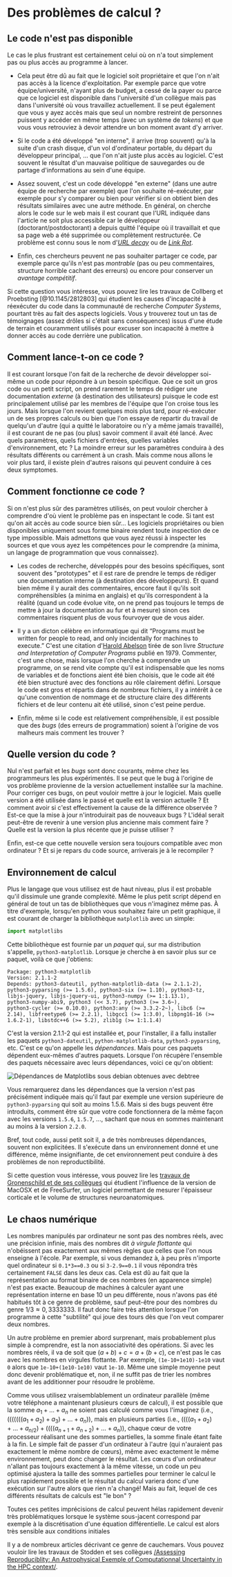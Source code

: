 # Des problèmes de calcul ?

## Le code n'est pas disponible
Le cas le plus frustrant est certainement celui où on n'a tout
simplement pas ou plus accès au programme à lancer. 

- Cela peut être dû au fait que le logiciel soit propriétaire et que
  l'on n'ait pas accès à la licence d'exploitation. Par exemple
  parce que votre équipe/université, n'ayant plus de budget, a cessé de
  la payer ou parce que ce logiciel est disponible dans l'université
  d'un collègue mais pas dans l'université où vous travaillez
  actuellement. Il se peut également que vous y ayez accès mais que
  seul un nombre restreint de personnes puissent y accéder en même
  temps (avec un système de *tokens*) et que vous vous retrouviez à
  devoir attendre un bon moment avant d'y arriver.

- Si le code a été développé "en interne", il arrive (trop souvent)
  qu'à la suite d'un crash disque, d'un vol d'ordinateur portable, du
  départ du développeur principal, ... que l'on n'ait juste plus accès
  au logiciel. C'est souvent le résultat d'un mauvaise politique de
  sauvegardes ou de partage d'informations au sein d'une équipe.

- Assez souvent, c'est un code développé "en externe" (dans une autre
  équipe de recherche par exemple) que l'on souhaite ré-exécuter, par
  exemple pour s'y comparer ou bien pour vérifier si on obtient bien
  des résultats similaires avec une autre méthode. En général, on
  cherche alors le code sur le web mais il est courant que l'URL
  indiquée dans l'article ne soit plus accessible car le développeur
  (doctorant/postdoctorant) a depuis quitté l'équipe où il travaillait
  et que sa page web a été supprimée ou complètement restructurée. Ce
  problème est connu sous le nom d'[*URL
  decay*](https://www.spinellis.gr/sw/url-decay/) ou de [*Link
  Rot*](https://en.wikipedia.org/wiki/Link_rot).

- Enfin, ces chercheurs peuvent ne pas souhaiter partager ce code, par
  exemple parce qu'ils n'est pas *montrable* (pas ou peu commentaires,
  structure horrible cachant des erreurs) ou encore pour conserver un
  *avantage compétitif*.

Si cette question vous intéresse, vous pouvez lire les travaux de Collberg
et Proebsting [@10.1145/2812803] qui étudient les causes d'incapacité
à réexécuter du code dans la communauté de recherche *Computer
Systems*, pourtant très au fait des aspects logiciels. Vous y
trouverez tout un tas de témoignages (assez drôles si c'était sans
conséquences) issus d'une étude de terrain et couramment utilisés pour
excuser son incapacité à mettre à donner accès au code derrière une
publication.

## Comment lance-t-on ce code ?
Il est courant lorsque l'on fait de la recherche de devoir développer
soi-même un code pour répondre à un besoin spécifique. Que ce soit un
gros code ou un petit script, on prend rarement le temps de rédiger
une documentation *externe* (à destination des utilisateurs) puisque
le code est principalement utilisé par les membres de l'équipe que
l'on croise tous les jours. Mais lorsque l'on revient quelques mois
plus tard, pour ré-exécuter un de ses propres calculs ou bien que l'on
essaye de repartir du travail de quelqu'un d'autre (qui a quitté le
laboratoire ou n'y a même jamais travaillé), il est courant de ne pas
(ou plus) savoir comment il avait été lancé. Avec quels paramètres,
quels fichiers d'entrées, quelles variables d'environnement, etc ? La
moindre erreur sur les paramètres conduira à des résultats différents
ou carrément à un crash. Mais comme nous allons le voir plus tard, il
existe plein d'autres raisons qui peuvent conduire à ces deux
symptomes.

## Comment fonctionne ce code ?
Si on n'est plus sûr des paramètres utilisés, on peut vouloir chercher
à comprendre d'où vient le problème pas en inspectant le code. Si tant
est qu'on ait accès au code source bien sûr... Les logiciels
propriétaires ou bien disponibles uniquement sous forme binaire
rendent toute inspection de ce type impossible. Mais admettons que
vous ayez réussi à inspecter les sources et que vous ayez les
compétences pour le comprendre (a minima, un langage de programmation
que vous connaissez).

- Les codes de recherche, développés pour des besoins spécifiques,
  sont souvent des "prototypes" et il est rare de prendre le temps de
  rédiger une documentation interne (à destination des
  développeurs). Et quand bien même il y aurait des commentaires,
  encore faut il qu'ils soit compréhensibles (a minima en anglais) et
  qu'ils correspondent à la réalité (quand un code évolue vite, on ne
  prend pas toujours le temps de mettre à jour la documentation au fur
  et à mesure) sinon ces commentaires risquent plus de vous fourvoyer
  que de vous aider.

- Il y a un dicton célèbre en informatique qui dit “Programs must be
  written for people to read, and only incidentally for machines to
  execute.” C'est une citation d'[Harold
  Abelson](https://en.wikipedia.org/wiki/Hal_Abelson) tirée de son
  livre *Structure and Interpretation of Computer Programs* publié en
  1979. Commenter, c'est une chose, mais lorsque l'on cherche à
  comprendre un programme, on se rend vite compte qu'il est
  indispensable que les noms de variables et de fonctions aient été
  bien choisis, que le code ait été été bien structuré avec des
  fonctions au rôle clairement défini. Lorsque le code est gros et
  répartis dans de nombreux fichiers, il y a intérêt à ce qu'une
  convention de nommage et de structure claire des différents fichiers
  et de leur contenu ait été utilisé, sinon c'est peine perdue.

- Enfin, même si le code est relativement compréhensible, il est
  possible que des *bugs* (des erreurs de programmation) soient à
  l'origine de vos malheurs mais comment les trouver ?

## Quelle version du code ?
Nul n'est parfait et les *bugs* sont donc courants, même chez les
programmeurs les plus expérimentés. Il se peut que le bug à l'origine
de vos problème provienne de la version actuellement installée sur la
machine. Pour corriger ces bugs, on peut vouloir mettre à jour le
logiciel. Mais quelle version a été utilisée dans le passé et quelle
est la version actuelle ? Et comment avoir si c'est effectivement la
cause de la différence observée ? Est-ce que la mise à jour
n'introduirait pas de nouveaux bugs ? L'idéal serait peut-être de
revenir à une version plus ancienne mais comment faire ? Quelle est la
version la plus récente que je puisse utiliser ?

Enfin, est-ce que cette nouvelle version sera toujours compatible avec
mon ordinateur ? Et si je repars du code source, arriverais je à le
recompiler ?

## Environnement de calcul
Plus le langage que vous utilisez est de haut niveau, plus il est
probable qu'il dissimule une grande complexité. Même le plus petit
script dépend en général de tout un tas de bibliothèques que vous
n'imaginez même pas. À titre d'exemple, lorsqu'en python vous
souhaitez faire un petit graphique, il est courant de charger la
bibliothèque `matplotlib` avec un simple:

```python
import matplotlibs
```

Cette bibliothèque est fournie par un *paquet* qui, sur ma
distribution s'appelle, `python3-matplotlib`. Lorsque je cherche à
en savoir plus sur ce paquet, voilà ce que j'obtiens:

```
Package: python3-matplotlib
Version: 2.1.1-2
Depends: python3-dateutil, python-matplotlib-data (>= 2.1.1-2),
python3-pyparsing (>= 1.5.6), python3-six (>= 1.10), python3-tz,
libjs-jquery, libjs-jquery-ui, python3-numpy (>= 1:1.13.1),
python3-numpy-abi9, python3 (<< 3.7), python3 (>= 3.6~),
python3-cycler (>= 0.10.0), python3:any (>= 3.3.2-2~), libc6 (>=
2.14), libfreetype6 (>= 2.2.1), libgcc1 (>= 1:3.0), libpng16-16 (>=
1.6.2-1), libstdc++6 (>= 5.2), zlib1g (>= 1:1.1.4)
```

C'est la version 2.1.1-2 qui est installée et, pour l'installer, il a
fallu installer les paquets `python3-dateutil`,
`python-matplotlib-data`, `python3-pyparsing`, etc. C'est ce qu'on
appelle les *dépendances*. Mais pour ces paquets dépendent eux-mêmes
d'autres paquets. Lorsque l'on récupère l'ensemble des paquets
nécessaire avec leurs dépendances, voici ce qu'on obtient:


![Dépendances de Matplotlibs sous debian obtenues avec debtree](img/python3-matplotlib.png "debtree output")

Vous remarquerez dans les dépendances que la version n'est pas
précisément indiquée mais qu'il faut par exemple une version
supérieure de `python3-pyparsing` qui soit au moins 1.5.6. Mais si des
bugs peuvent être introduits, comment être sûr que votre code
fonctionnera de la même façon avec les versions `1.5.6`, `1.5.7`, ...,
sachant que nous en sommes maintenant au moins à la version `2.2.0`.

Bref, tout code, aussi petit soit il, a de très nombreuses
dépendances, souvent non explicitées. Il s'exécute dans un
environnement donné et une différence, même insignifiante, de cet
environnement peut conduire à des problèmes de non reproductibilité. 

Si cette question vous intéresse, vous pouvez lire les [travaux de
Gronenschild et de ses
collègues](https://doi.org/10.1371/journal.pone.0038234) qui étudient
l'influence de la version de MacOSX et de FreeSurfer, un logiciel
permettant de mesurer l'épaisseur corticale et le volume de
structures neuroanatomiques. 

## Le chaos numérique

Les nombres manipulés par ordinateur ne sont pas des nombres réels,
avec une précision infinie, mais des nombres dit *à virgule flottante*
qui n'obéissent pas exactement aux mêmes règles que celles que l'on
nous enseigne à l'école. Par exemple, si vous demandez à, à peu près
n'importe quel ordinateur si `0.1*3==0.3` ou si `3-2.9==0.1` il vous
répondra très certainement `FALSE` dans les deux cas. Cela est dû au
fait que la représentation au format binaire de ces nombres (en
apparence simple) n'est pas exacte. Beaucoup de machines à calculer
ayant une représentation interne en base 10 un peu différente, nous
n'avons pas été habitués tôt à ce genre de problème, sauf peut-être
pour des nombres du genre $1/3\approx 0,3333333$. Il faut donc
faire très attention lorsque l'on programme à cette "subtilité" qui
joue des tours dès que l'on veut comparer deux nombres.

Un autre problème en premier abord surprenant, mais probablement plus
simple à comprendre, est la non associativité des opérations. Si avec
les nombres réels, il va de soit que $(a+b)+c=a+(b+c)$, ce n'est pas
le cas avec les nombres en virgules flottante. Par exemple,
`(1e-10+1e10)-1e10` vaut `0` alors que `1e-10+(1e10-1e10)` vaut
`1e-10`. Même une simple moyenne peut donc devenir problématique et,
non, il ne suffit pas de trier les nombres avant de les additionner
pour résoudre le problème. 

Comme vous utilisez vraisemblablement un ordinateur parallèle (même
votre téléphone a maintenant plusieurs cœurs de calcul), il est
possible que la somme $a_1 + \dots +a_n$ ne soient pas calculé comme
vous l'imaginez (i.e., $(((((((a_1 + a_2) + a_3) + \dots +a_n)$), mais
en plusieurs parties (i.e., $((((a_1 + a_2) + \dots +a_{n/2}) +
((((a_{n+1} + a_{n+2}) + \dots +a_n)$), chaque cœur de votre
processeur réalisant une des sommes partielles, la somme finale étant
faite à la fin. Le simple fait de passer d'un ordinateur à l'autre
(qui n'auraient pas exactement le même nombre de cœurs), même avec
exactement le même environnement, peut donc changer le résultat. Les
cœurs d'un ordinateur n'allant pas toujours exactement à la même
vitesse, un code un peu optimisé ajustera la taille des sommes
partielles pour terminer le calcul le plus rapidement possible et le
résultat du calcul variera donc d'une exécution sur l'autre alors que
rien n'a changé! Mais au fait, lequel de ces différents résultats de
calculs est "le bon" ?

Toutes ces petites imprécisions de calcul peuvent hélas rapidement
devenir très problématiques lorsque le système sous-jacent correspond
par exemple à la discrétisation d'une équation différentielle. Le
calcul est alors très sensible aux conditions initiales

Il y a de nombreux articles décrivant ce genre de cauchemars. Vous
pouvez vouloir lire les travaux de Stodden et ses collègues
[/Assessing Reproduciblity: An Astrophysical Exemple of Computationnal
Uncertainty in the HPC
context/](http://web.stanford.edu/~vcs/talks/ResCuESC2018-STODDEN.pdf).

